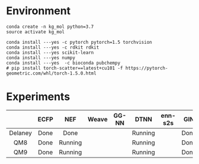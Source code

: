 # Environment

```
conda create -n kg_mol python=3.7
source activate kg_mol

conda install ---yes -c pytorch pytorch=1.5 torchvision
conda install ---yes -c rdkit rdkit
conda install ---yes scikit-learn
conda install ---yes numpy
conda install ---yes  -c bioconda pubchempy
# pip install torch-scatter==latest+cu101 -f https://pytorch-geometric.com/whl/torch-1.5.0.html
```


# Experiments

| | ECFP | NEF | Weave | GG-NN | DTNN | enn-s2s | GIN | SchNet |
| :---: | :---: | :---: | :---: | :---: | :---: | :---: | :---: | :---: |
| Delaney | Done | Done | | | Running | | Done | Running |
| QM8 | Done | Running | | | Running | | Done | Running |
| QM9 | Done | Running | | | Running | | Done | Running |
